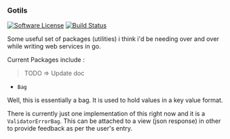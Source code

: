 ### Gotils 

[![Software License](https://img.shields.io/badge/license-MIT-brightgreen.svg?style=flat-square)](LICENSE)
[![Build Status](https://img.shields.io/travis/adelowo/gbowo/master.svg?style=flat-square)](https://travis-ci.org/adelowo/gotils.svg?branch=master)

Some useful set of packages (utilities) i think i'd be needing over and over while writing web services in go.

Current Packages include :

> TODO => Update doc

- `Bag` 

Well, this is essentially a bag. It is used to hold values in a key value format. 

There is currently just one implementation of this right now and it is a `ValidatorErrorBag`. This can be attached to a view (json response) in other to provide feedback as per the user's entry.
